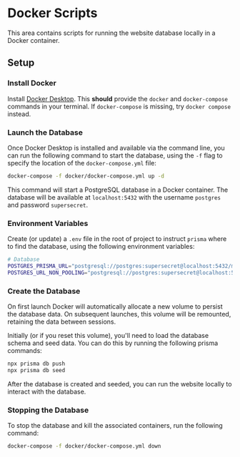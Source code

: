 # Docker Scripts

This area contains scripts for running the website database locally in a Docker container.

## Setup

### Install Docker

Install [Docker Desktop](https://www.docker.com/products/docker-desktop). This **should** provide the `docker` and `docker-compose` commands in your terminal. If `docker-compose` is missing, try `docker compose` instead.

### Launch the Database

Once Docker Desktop is installed and available via the command line, you can run the following command to start the database, using the `-f` flag to specify the location of the `docker-compose.yml` file:

```bash
docker-compose -f docker/docker-compose.yml up -d
```

This command will start a PostgreSQL database in a Docker container. The database will be available at `localhost:5432` with the username `postgres` and password `supersecret`.

### Environment Variables

Create (or update) a `.env` file in the root of project to instruct `prisma` where to find the database, using the following environment variables:

```bash
# Database
POSTGRES_PRISMA_URL="postgresql://postgres:supersecret@localhost:5432/mydb"
POSTGRES_URL_NON_POOLING="postgresql://postgres:supersecret@localhost:5432/mydb"
```

### Create the Database

On first launch Docker will automatically allocate a new volume to persist the database data. On subsequent launches, this volume will be remounted, retaining the data between sessions.

Initially (or if you reset this volume), you'll need to load the database schema and seed data. You can do this by running the following prisma commands:

```bash
npx prisma db push
npx prisma db seed
```

After the database is created and seeded, you can run the website locally to interact with the database.

### Stopping the Database

To stop the database and kill the associated containers, run the following command:

```bash
docker-compose -f docker/docker-compose.yml down
```
